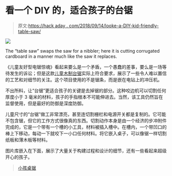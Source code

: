 # 看一个 DIY 的，适合孩子的台锯

> 原文:[https://hack aday . com/2018/09/14/looke-a-DIY-kid-friendly-table-saw/](https://hackaday.com/2018/09/14/behold-a-diy-kid-friendly-table-saw/)

![](../Images/9fc9334dae8f95b7d2e664985fa8519a.png)

The “table saw” swaps the saw for a nibbler; here it is cutting corrugated cardboard in a manner much like the saw it replaces.

《儿童友好型电锯惊魂》看起来要么是一个矛盾，一个愚蠢的差事，要么是一场等待发生的诉讼；但是这款[儿童木制台锯](https://imgur.com/a/2cg0HJB)实际上符合要求，展示了一些令人难以置信的工艺和对细节的关注。这个项目使用的不是锯条，而是嵌在电钻上的冲压机。

不出所料，让“台锯”更适合孩子的关键是去掉锯的部分。这种咬边机可以切割任何厚度小于 3 毫米的材料，孩子的手指根本不可能伸进去。当然，该工具仍然旨在监督使用，但是最好的防御是深度防御。

儿童尺寸的“台锯”做工非常漂亮，甚至连切割栅栏和电源开关都是复制的。它可能不包含锯，但它的工作方式很像真的东西。切割动作本身是由一个经济的步冲附件完成的，它是一个带有一个槽的小工具，材料被插入槽中。在槽内，一个带凹口的棒上下移动，每动一下就咬下一小口任何材料。将它嵌入桌子，可以像锯一样切割纸板和薄木板等材料。

图片库嵌入在下面，展示了大量关于构建过程和设计的细节，还有一些看起来超级开心的孩子。

> [小孩桌锯](//imgur.com/2cg0HJB)